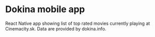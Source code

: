# Dokina mobile app
React Native app showing list of top rated movies currently playing at Cinemacity.sk. Data are provided by dokina.info.